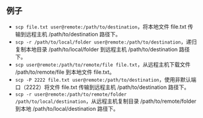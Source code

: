 ## 例子

- `scp file.txt user@remote:/path/to/destination`，将本地文件 file.txt 传输到远程主机 /path/to/destination 路径下。
- `scp -r /path/to/local/folder user@remote:/path/to/destination`，递归复制本地目录 /path/to/local/folder 到远程主机 /path/to/destination 路径下。
- `scp user@remote:/path/to/remote/file file.txt`，从远程主机下载文件 /path/to/remote/file 到本地文件 file.txt。
- `scp -P 2222 file.txt user@remote:/path/to/destination`，使用非默认端口（2222）将文件 file.txt 传输到远程主机 /path/to/destination 路径下。
- `scp -r user@remote:/path/to/remote/folder /path/to/local/destination`，从远程主机复制目录 /path/to/remote/folder 到本地 /path/to/local/destination 路径下。
